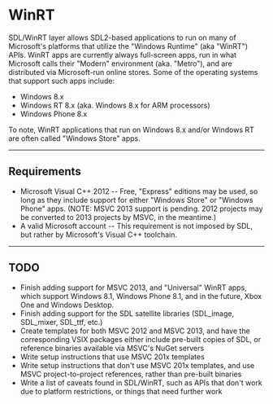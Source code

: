 WinRT
================================================================================

SDL/WinRT layer allows SDL2-based applications to run on many of Microsoft's
platforms that utilize the "Windows Runtime" (aka "WinRT") APIs.  WinRT apps
are currently always full-screen apps, run in what Microsoft calls their
"Modern" environment (aka. "Metro"), and are distributed via Microsoft-run
online stores.  Some of the operating systems that support such apps include:

* Windows 8.x
* Windows RT 8.x (aka. Windows 8.x for ARM processors)
* Windows Phone 8.x

To note, WinRT applications that run on Windows 8.x and/or Windows RT are often
called "Windows Store" apps.


--------------------------------------------------------------------------------
Requirements
--------------------------------------------------------------------------------
- Microsoft Visual C++ 2012 -- Free, "Express" editions may be used, so long
  as they include support for either "Windows Store" or "Windows Phone" apps.
  (NOTE: MSVC 2013 support is pending.  2012 projects may be converted to 2013
  projects by MSVC, in the meantime.)
- A valid Microsoft account -- This requirement is not imposed by SDL, but
  rather by Microsoft's Visual C++ toolchain.


--------------------------------------------------------------------------------
TODO
--------------------------------------------------------------------------------
- Finish adding support for MSVC 2013, and "Universal" WinRT apps, which
  support Windows 8.1, Windows Phone 8.1, and in the future, Xbox One and
  Windows Desktop.
- Finish adding support for the SDL satellite libraries (SDL_image, SDL_mixer,
  SDL_ttf, etc.)
- Create templates for both MSVC 2012 and MSVC 2013, and have the corresponding
  VSIX packages either include pre-built copies of SDL, or reference binaries
  available via MSVC's NuGet servers
- Write setup instructions that use MSVC 201x templates
- Write setup instructions that don't use MSVC 201x templates, and use
  MSVC project-to-project references, rather than pre-built binaries
- Write a list of caveats found in SDL/WinRT, such as APIs that don't work due
  to platform restrictions, or things that need further work
